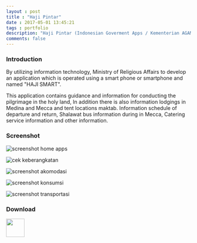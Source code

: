 ```yaml
---
layout : post
title : "Haji Pintar"
date : 2017-05-01 13:45:21
tags : portfolio
description: "Haji Pintar (Indonesian Goverment Apps / Kementerian AGAMA RI), guidance and information for conducting the pilgrimage in the holy land."
comments: false
---
```


### Introduction

By utilizing information technology, Ministry of Religious Affairs to develop an application which is operated using a smart phone or smartphone and named "HAJI SMART".

This application contains guidance and information for conducting the pilgrimage in the holy land, In addition there is also information lodgings in Medina and Mecca and tent locations maktab. Information schedule of departure and return, Shalawat bus information during in Mecca, Catering service information and other information.


### Screenshot

![screenshot home apps](https://raw.githubusercontent.com/CreatorB/res/master/img/haji-pintar/haji-pintar-programmer-home.png)

![cek keberangkatan](https://raw.githubusercontent.com/CreatorB/res/master/img/haji-pintar/haji-pintar-programmer-cek-keberangkatan.png)

![screenshot akomodasi](https://raw.githubusercontent.com/CreatorB/res/master/img/haji-pintar/haji-pintar-programmer-akomodasi.png)

![screenshot konsumsi](https://raw.githubusercontent.com/CreatorB/res/master/img/haji-pintar/haji-pintar-programmer-konsumsi.png)

![screenshot transportasi](https://raw.githubusercontent.com/CreatorB/creatorb.github.io/master/img/haji-pintar/haji-pintar-programmer-transportasi.png)


### Download

<a href="https://play.google.com/store/apps/details?id=kemenag.vodanet.sra.haji.pintar" target="_blank"><img src="https://www.gstatic.com/android/market_images/web/play_one_bar_logo_2x.png" style="width:1OOpx; height:50px"></a>
